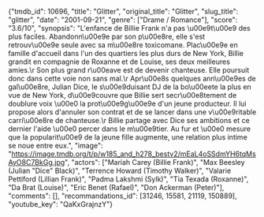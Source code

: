 {"tmdb_id": 10696, "title": "Glitter", "original_title": "Glitter", "slug_title": "glitter", "date": "2001-09-21", "genre": ["Drame / Romance"], "score": "3.6/10", "synopsis": "L'enfance de Billie Frank n'a pas \u00e9t\u00e9 des plus faciles. Abandonn\u00e9e par son p\u00e8re, elle s'est retrouv\u00e9e seule avec sa m\u00e8re toxicomane. Plac\u00e9e en famille d'accueil dans l'un des quartiers les plus durs de New York, Billie grandit en compagnie de Roxanne et de Louise, ses deux meilleures amies.\r Son plus grand r\u00eave est de devenir chanteuse. Elle poursuit donc dans cette voie non sans mal.\r Apr\u00e8s quelques ann\u00e9es de gal\u00e8re, Julian Dice, le s\u00e9duisant DJ de la bo\u00eete la plus en vue de New York, d\u00e9couvre que Billie sert secr\u00e8tement de doublure voix \u00e0 la prot\u00e9g\u00e9e d'un jeune producteur. Il lui propose alors d'annuler son contrat et de se lancer dans une v\u00e9ritable carri\u00e8re de chanteuse.\r Billie partage avec Dice ses ambitions et ce dernier l'aide \u00e0 percer dans le m\u00e9tier. Au fur et \u00e0 mesure que la popularit\u00e9 de la jeune fille augmente, une relation plus intime se noue entre eux.", "image": "https://image.tmdb.org/t/p/w185_and_h278_bestv2/mEaL4oSSdmYH6tqMsAyO8C7BkGg.jpg", "actors": ["Mariah Carey (Billie Frank)", "Max Beesley (Julian \"Dice\" Black)", "Terrence Howard (Timothy Walker)", "Valarie Pettiford (Lillian Frank)", "Padma Lakshmi (Sylk)", "Tia Texada (Roxanne)", "Da Brat (Louise)", "Eric Benet (Rafael)", "Don Ackerman (Peter)"], "comments": [], "recommandations_id": [31246, 15581, 21119, 150889], "youtube_key": "QaKxGrajnzY"}